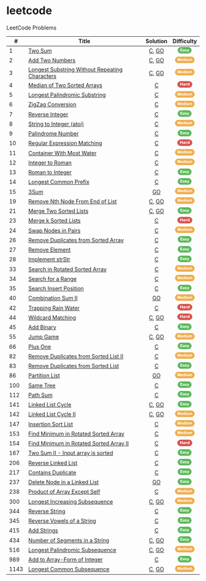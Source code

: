# leetcode
LeetCode Problems

| # | Title | Solution | Difficulty |
|---|-------|:--------:|:----------:|
|1| [Two Sum](https://leetcode.com/problems/two-sum) | [C](./solutions/c/TwoSum.c), [GO](./solutions/go/0001.go) | ![Easy][Easy] |
|2| [Add Two Numbers](https://leetcode.com/problems/add-two-numbers) | [C](./solutions/c/AddTwoNumbers.c), [GO](./solutions/go/0002.go) | ![Medium][Medium] |
|3| [Longest Substring Without Repeating Characters](https://leetcode.com/problems/longest-substring-without-repeating-characters) | [C](./solutions/c/LongestSubstringWithoutRepeatingCharacters.c), [GO](./solutions/go/0003.go) | ![Medium][Medium] |
|4| [Median of Two Sorted Arrays](https://leetcode.com/problems/median-of-two-sorted-arrays) | [C](./solutions/c/MedianOfTwoSortedArrays.c) | ![Hard][Hard] |
|5| [Longest Palindromic Substring](https://leetcode.com/problems/longest-palindromic-substring) | [C](./solutions/c/longestPalindromicSubstring.c) | ![Medium][Medium] |
|6| [ZigZag Conversion](https://leetcode.com/problems/zigzag-conversion) | [C](./solutions/c/ZigZagConversion.c) | ![Medium][Medium] |
|7| [Reverse Integer](https://leetcode.com/problems/reverse-integer) | [C](./solutions/c/ReverseInteger.c) | ![Easy][Easy] |
|8| [String to Integer (atoi)](https://leetcode.com/problems/string-to-integer-atoi) | [C](./solutions/c/StringToInteger.c) | ![Medium][Medium] |
|9| [Palindrome Number](https://leetcode.com/problems/palindrome-number) | [C](./solutions/c/PalindromeNumber.c) | ![Easy][Easy] |
|10| [Regular Expression Matching](https://leetcode.com/problems/regular-expression-matching) | [C](./solutions/c/RegularExpMatching.c) | ![Hard][Hard] |
|11| [Container With Most Water](https://leetcode.com/problems/container-with-most-water) | [C](./solutions/c/ContainerWithMostWater.c) | ![Medium][Medium] |
|12| [Integer to Roman](https://leetcode.com/problems/integer-to-roman) | [C](./solutions/c/IntegerToRoman.c) | ![Medium][Medium] |
|13| [Roman to Integer](https://leetcode.com/problems/roman-to-integer) | [C](./solutions/c/RomanToInteger.c) | ![Easy][Easy] |
|14| [Longest Common Prefix](https://leetcode.com/problems/longest-common-prefix) | [C](./solutions/c/LongestCommonPrefix.c) | ![Easy][Easy] |
|15| [3Sum](https://leetcode.com/problems/3sum) | [GO](./solutions/go/3Sum.go) | ![Medium][Medium] |
|19| [Remove Nth Node From End of List](https://leetcode.com/problems/remove-nth-node-from-end-of-list) | [C](./solutions/c/RemoveNthFromEnd.c), [GO](./solutions/go/0019.go) | ![Medium][Medium] |
|21| [Merge Two Sorted Lists](https://leetcode.com/problems/merge-two-sorted-lists) | [C](./solutions/c/MergeTwoLists.c), [GO](./solutions/go/0021.go) | ![Easy][Easy] |
|23| [Merge k Sorted Lists](https://leetcode.com/problems/merge-k-sorted-lists) | [C](./solutions/c/MergeKLists.c) | ![Hard][Hard] |
|24| [Swap Nodes in Pairs](https://leetcode.com/problems/swap-nodes-in-pairs) | [C](./solutions/c/SwapPairs.c) | ![Medium][Medium] |
|26| [Remove Duplicates from Sorted Array](https://leetcode.com/problems/remove-duplicates-from-sorted-array) | [C](./solutions/c/RemoveDuplicates.c) | ![Easy][Easy] |
|27| [Remove Element](https://leetcode.com/problems/remove-element) | [C](./solutions/c/RemoveElement.c) | ![Easy][Easy] |
|28| [Implement strStr](https://leetcode.com/problems/implement-strstr) | [C](./solutions/c/StrStr.c) | ![Easy][Easy] |
|33| [Search in Rotated Sorted Array](https://leetcode.com/problems/search-in-rotated-sorted-array) | [C](./solutions/c/SearchInRotatedSortedArray.c) | ![Medium][Medium] |
|34| [Search for a Range](https://leetcode.com/problems/search-for-a-range) | [C](./solutions/c/SearchRange.c) | ![Medium][Medium] |
|35| [Search Insert Position](https://leetcode.com/problems/search-insert-position) | [C](./solutions/c/SearchInsert.c) | ![Easy][Easy] |
|40| [Combination Sum II](https://leetcode.com/problems/combination-sum-ii) | [GO](./solutions/go/0040.go) | ![Medium][Medium] |
|42| [Trapping Rain Water](https://leetcode.com/problems/trapping-rain-water) | [C](./solutions/c/TrappingRainWater.c) | ![Hard][Hard] |
|44| [Wildcard Matching](https://leetcode.com/problems/wildcard-matching) | [C](./solutions/c/WildcardMatching.c), [GO](./solutions/go/WildcardMatching.go) | ![Hard][Hard] |
|45| [Add Binary](https://leetcode.com/problems/add-binary) | [C](./solutions/c/AddBinary.c) | ![Easy][Easy] |
|55| [Jump Game](https://leetcode.com/problems/jump-game) | [C](./solutions/c/JumpGame.c), [GO](./solutions/go/JumpGame.go) | ![Medium][Medium] |
|66| [Plus One](https://leetcode.com/problems/plus-one) | [C](./solutions/c/PlusOne.c) | ![Easy][Easy] |
|82| [Remove Duplicates from Sorted List II](https://leetcode.com/problems/remove-duplicates-from-sorted-list-ii) | [C](./solutions/c/RemoveDuplicatesFromSortedListII.c) | ![Medium][Medium] |
|83| [Remove Duplicates from Sorted List](https://leetcode.com/problems/remove-duplicates-from-sorted-list) | [C](./solutions/c/RemoveDuplicatesFromSortedList.c) | ![Easy][Easy] |
|86| [Partition List](https://leetcode.com/problems/partition-list) | [GO](./solutions/go/0086.go) | ![Medium][Medium] |
|100| [Same Tree](https://leetcode.com/problems/same-tree) | [C](./solutions/c/SameTree.c) | ![Easy][Easy] |
|112| [Path Sum](https://leetcode.com/problems/path-sum) | [C](./solutions/c/PathSum.c) | ![Easy][Easy] |
|141| [Linked List Cycle](https://leetcode.com/problems/linked-list-cycle) | [C](./solutions/c/LinkedListCycle.c), [GO](./solutions/go/0141.go) | ![Easy][Easy] |
|142| [Linked List Cycle II](https://leetcode.com/problems/linked-list-cycle-ii) | [C](./solutions/c/LinkedListCycleII.c), [GO](./solutions/go/0142.go) | ![Medium][Medium] |
|147| [Insertion Sort List](https://leetcode.com/problems/insertion-sort-list) | [C](./solutions/c/InsertionSortList.c) | ![Medium][Medium] |
|153| [Find Minimum in Rotated Sorted Array](https://leetcode.com/problems/find-minimum-in-rotated-sorted-array) | [C](./solutions/c/FindMinimumInRotatedSortedArray.c) | ![Medium][Medium] |
|154| [Find Minimum in Rotated Sorted Array II](https://leetcode.com/problems/find-minimum-in-rotated-sorted-array-ii) | [C](./solutions/c/FindMinimumInRotatedSortedArrayII.c) | ![Hard][Hard] |
|167| [Two Sum II - Input array is sorted](https://leetcode.com/problems/two-sum-ii-input-array-is-sorted) | [C](./solutions/c/TwoSumII.c) | ![Easy][Easy] |
|206| [Reverse Linked List](https://leetcode.com/problems/reverse-linked-list) | [C](./solutions/c/ReverseLinkedList.c) | ![Easy][Easy] |
|217| [Contains Duplicate](https://leetcode.com/problems/contains-duplicate) | [C](./solutions/c/ContainsDuplicate.c) | ![Easy][Easy] |
|237| [Delete Node in a Linked List](https://leetcode.com/problems/delete-node-in-a-linked-list) | [GO](./solutions/go/0237.go) | ![Easy][Easy] |
|238| [Product of Array Except Self](https://leetcode.com/problems/product-of-array-except-self) | [C](./solutions/c/ProductOfArrayExceptSelf.c) | ![Medium][Medium] |
|300| [Longest Increasing Subsequence](https://leetcode.com/problems/longest-increasing-subsequence) | [C](./solutions/c/LongestIncreasingSubsequence.c), [GO](./solutions/go/LongestIncreasingSubsequence.go) | ![Medium][Medium] |
|344| [Reverse String](https://leetcode.com/problems/reverse-string) | [C](./solutions/c/ReverseString.c) | ![Easy][Easy] |
|345| [Reverse Vowels of a String](https://leetcode.com/problems/reverse-vowels-of-a-string) | [C](./solutions/c/ReverseVowelsOfAString.c) | ![Easy][Easy] |
|415| [Add Strings](https://leetcode.com/problems/add-strings) | [C](./solutions/c/AddStrings.c) | ![Easy][Easy] |
|434| [Number of Segments in a String](https://leetcode.com/problems/number-of-segments-in-a-string) | [C](./solutions/c/NumberOfSegmentsInAString.c), [GO](./solutions/go/NumberOfSegmentsInAString.go) | ![Easy][Easy] |
|516| [Longest Palindromic Subsequence](https://leetcode.com/problems/longest-palindromic-subsequence) | [C](./solutions/c/LongestPalindromicSubsequence.c), [GO](./solutions/LongestPalindromicSubsequence.go) | ![Medium][Medium] |
|989| [Add to Array-Form of Integer](https://leetcode.com/problems/add-to-array-form-of-integer) | [C](.solutions/c/AddToArrayFormOfInteger.c) | ![Easy][Easy] |
|1143| [Longest Common Subsequence](https://leetcode.com/problems/longest-common-subsequence/) | [C](.solutions/c/LongestCommonSubsequence.c), [GO](.solutions/go/LongestCommonSubsequence.c) | ![Medium][Medium] |


[Easy]: ./asset/easy.png
[Medium]: ./asset/medium.png
[Hard]: ./asset/hard.png
